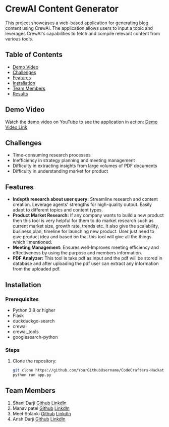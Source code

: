 # CrewAI Content Generator

This project showcases a web-based application for generating blog content using CrewAI. The application allows users to input a topic and leverages CrewAI's capabilities to fetch and compile relevant content from various tools.

## Table of Contents
- [Demo Video](#demo-video)
- [Challenges](#challenges)
- [Features](#features)
- [Installation](#installation)
- [Team Members](#team-members)
- [Results](#results)

## Demo Video
Watch the demo video on YouTube to see the application in action: [Demo Video Link](https://www.youtube.com/watch?v=YourVideoLinkHere)

## Challenges
- Time-consuming research processes
- Inefficiency in strategy planning and meeting management
- Difficulty in extracting insights from large volumes of PDF documents
- Difficulty in understanding market for product

## Features
- **Indepth research about user query:**
  Streamline research and content creation.
  Leverage agents' strengths for high-quality output.
  Easily adapt to different topics and content types.
- **Product Market Research:**
  If any company wants to build a new product then this tool is very helpful for them to do market research such as current market size, growth rate, trends etc.
  It also give the scalability, business plan, timeline for launching new product.
  User just need to give product idea and based on that this tool will give all the things which i mentioned.
- **Meeting Management:**
  Ensures well-Improves meeting efficiency and effectiveness by using the purpose and members information.
- **PDF Analyzer:**
  This tool is take pdf as input and the pdf will be stored in database and after uploading the pdf user can extract any information from the uploaded pdf.

## Installation

### Prerequisites
- Python 3.8 or higher
- Flask
- duckduckgo-search
- crewai
- crewai_tools
- googlesearch-python
### Steps
1. Clone the repository:
   ```bash
   git clone https://github.com/YourGithubUsername/CodeCrafters-Hackathon.git
   python run app.py


## Team Members
1. Shani Darji [Github](https://github.com/Shani2708) [LinkdIn]( https://www.linkedin.com/in/shani-darji-59b2a8263)
2. Manav patel [Github](https://github.com/manavpatel571 ) [LinkdIn]( https://www.linkedin.com/in/manav-patel-571-aiml)
3. Meet Solanki [Github](https://github.com/MeetSolanki530 ) [LinkdIn](https://www.linkedin.com/in/meet-solanki-b96a78230/)
4. Ansh Darji [Github](https://github.com/AnshDarji12 ) [LinkdIn]( https://www.linkedin.com/in/ansh-darji-a64a93230/)
